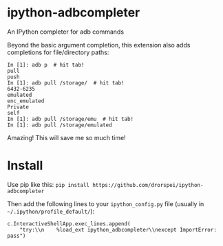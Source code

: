 # ipython-adbcompleter
An IPython completer for adb commands

Beyond the basic argument completion, this extension also adds completions for file/directory paths:

```
In [1]: adb p  # hit tab!
pull
push
In [1]: adb pull /storage/  # hit tab!
6432-6235
emulated
enc_emulated
Private
self
In [1]: adb pull /storage/emu  # hit tab!
In [1]: adb pull /storage/emulated
```

Amazing! This will save me so much time!

# Install
Use pip like this:
`pip install https://github.com/drorspei/ipython-adbcompleter`

Then add the following lines to your `ipython_config.py` file (usually in `~/.ipython/profile_default/`):
```
c.InteractiveShellApp.exec_lines.append(
    "try:\\n    %load_ext ipython_adbcompleter\\nexcept ImportError: pass")
```
